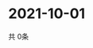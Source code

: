 # 2021-10-01
  共 0条

  <!-- BEGIN -->
  <!-- 最后更新时间Fri Oct 01 2021 09:03:20 GMT+0000 (Coordinated Universal Time) -->
  
  <!-- END -->
  
  